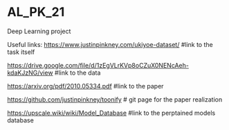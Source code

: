 # AL_PK_21
Deep Learning project 

Useful links:
https://www.justinpinkney.com/ukiyoe-dataset/   #link to the task itself

https://drive.google.com/file/d/1zEgVLrKVp8oCZuX0NENcAeh-kdaKJzNG/view   #link to the data

https://arxiv.org/pdf/2010.05334.pdf    #link to the paper

https://github.com/justinpinkney/toonify   # git page for the paper realization

https://upscale.wiki/wiki/Model_Database    #link to the perptained models database


